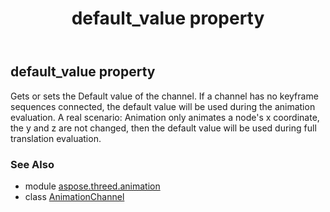 ﻿---
title: default_value property
second_title: Aspose.3D for Python via .NET API References
description: 
type: docs
weight: 40
url: /python-net/aspose.threed.animation/animationchannel/default_value/
is_root: false
---

## default_value property


Gets or sets the Default value of the channel.
If a channel has no keyframe sequences connected, the default value will be used during the animation evaluation.
A real scenario: Animation only animates a node's x coordinate, the y and z are not changed, 
then the default value will be used during full translation evaluation.

### See Also
* module [aspose.threed.animation](../../)
* class [AnimationChannel](/3d/python-net/aspose.threed.animation/animationchannel)
